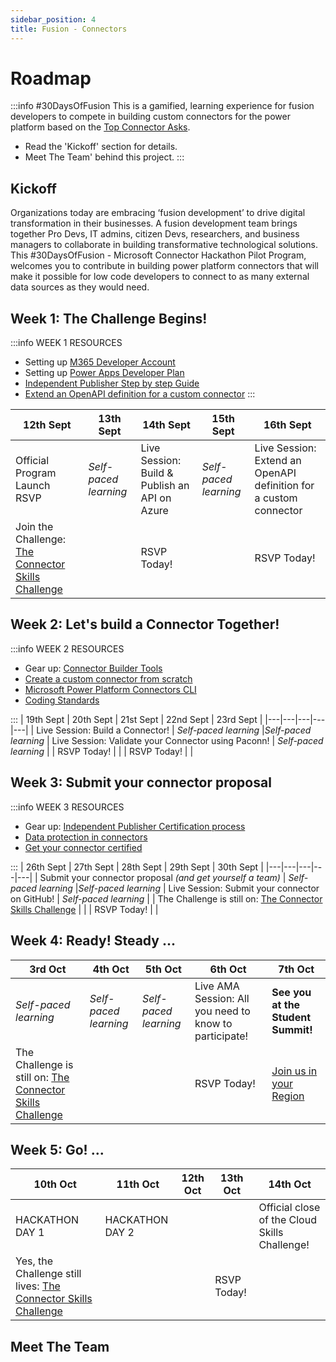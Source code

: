 ```yaml
---
sidebar_position: 4
title: Fusion - Connectors
---
```


# Roadmap
:::info #30DaysOfFusion
This is a gamified, learning experience for fusion developers to compete in building custom connectors for the power platform based on the [Top Connector Asks](https://github.com/microsoft/PowerPlatformConnectors/wiki/Top-Connector-Asks?WT.mc_id=academic-73999-juliamuiruri).
 * Read the 'Kickoff' section for details.
 * Meet The Team' behind this project.
:::
 
## Kickoff 
Organizations today are embracing ‘fusion development’ to drive digital transformation in their businesses. A fusion development team brings together Pro Devs, IT admins, citizen Devs, researchers, and business managers to collaborate in building transformative technological solutions. This #30DaysOfFusion - Microsoft Connector Hackathon Pilot Program, welcomes you to contribute in building power platform connectors that will make it possible for low code developers to connect to as many external data sources as they would need.

## Week 1: The Challenge Begins!
:::info WEEK 1 RESOURCES
* Setting up [M365 Developer Account](https://developer.microsoft.com/en-us/microsoft-365/dev-program/?WT.mc_id=academic-73999-juliamuiruri)
* Setting up [Power Apps Developer Plan](https://powerapps.microsoft.com/en-us/developerplan/?WT.mc_id=academic-73999-juliamuiruri)
* [Independent Publisher Step by step Guide](https://www.youtube.com/watch?v=wGFWZqsxIBQ)
* [Extend an OpenAPI definition for a custom connector](https://docs.microsoft.com/en-us/connectors/custom-connectors/openapi-extensions?WT.mc_id=academic-73999-juliamuiruri)
:::

| 12th Sept  | 13th Sept  | 14th Sept  | 15th Sept  | 16th Sept  |
|---|---|---|---|---|
| Official Program Launch RSVP  | _Self-paced learning_  | Live Session: Build & Publish an API on Azure   | _Self-paced learning_    |Live Session: Extend an OpenAPI definition for a custom connector   |
| Join the Challenge: [The Connector Skills Challenge](https://aka.ms/ConnectorSkillsChallenge) |      | RSVP Today!  |   | RSVP Today! |

## Week 2: Let's build a Connector Together!
:::info WEEK 2 RESOURCES
* Gear up: [Connector Builder Tools](https://github.com/microsoft/PowerPlatformConnectors/discussions/1416?WT.mc_id=academic-73999-juliamuiruri)
* [Create a custom connector from scratch](https://docs.microsoft.com/en-us/connectors/custom-connectors/define-blank?WT.mc_id=academic-73999-juliamuiruri)
* [Microsoft Power Platform Connectors CLI](https://docs.microsoft.com/en-us/connectors/custom-connectors/paconn-cli?WT.mc_id=academic-73999-juliamuiruri)
* [Coding Standards](https://docs.microsoft.com/en-us/connectors/custom-connectors/coding-standards?WT.mc_id=academic-73999-juliamuiruri)

:::
| 19th Sept  | 20th Sept  | 21st Sept  | 22nd Sept  | 23rd Sept  |
|---|---|---|---|---|
| Live Session: Build a Connector!   | _Self-paced learning_   |_Self-paced learning_   |  Live Session: Validate your Connector using Paconn!   | _Self-paced learning_   |
| RSVP Today! |   |   | RSVP Today!  |   |

## Week 3: Submit your connector proposal
:::info WEEK 3 RESOURCES
* Gear up: [Independent Publisher Certification process](https://docs.microsoft.com/en-us/connectors/custom-connectors/certification-submission-ip?WT.mc_id=academic-73999-juliamuiruri)
* [Data protection in connectors](https://docs.microsoft.com/en-us/connectors/protection?WT.mc_id=academic-73999-juliamuiruri)
* [Get your connector certified](https://docs.microsoft.com/en-us/connectors/custom-connectors/submit-certification?WT.mc_id=academic-73999-juliamuiruri)

:::
| 26th Sept  | 27th Sept  | 28th Sept  | 29th Sept  | 30th Sept  |
|---|---|---|---|---|
| Submit your connector proposal _(and get yourself a team)_   | _Self-paced learning_   |_Self-paced learning_   |  Live Session: Submit your connector on GitHub!   | _Self-paced learning_   |
| The Challenge is still on: [The Connector Skills Challenge](https://aka.ms/ConnectorSkillsChallenge) |   |   | RSVP Today!  |   |
## Week 4: Ready! Steady ...
| 3rd Oct  | 4th Oct  | 5th Oct  | 6th Oct  | 7th Oct  |
|---|---|---|---|---|
| _Self-paced learning_   | _Self-paced learning_   |_Self-paced learning_   |  Live AMA Session: All you need to know to participate!   | **See you at the Student Summit!**   |
| The Challenge is still on: [The Connector Skills Challenge](https://aka.ms/ConnectorSkillsChallenge) |   |   | RSVP Today!  | [Join us in your Region](https://lnkd.in/dr2yja8s)  |

## Week 5: Go! ...
| 10th Oct  | 11th Oct  | 12th Oct  | 13th Oct  | 14th Oct  |
|---|---|---|---|---|
| HACKATHON DAY 1  |HACKATHON DAY 2   |   |     | Official close of the Cloud Skills Challenge!   |
| Yes, the Challenge still lives: [The Connector Skills Challenge](https://aka.ms/ConnectorSkillsChallenge) |   |   | RSVP Today!  |   |
## Meet The Team